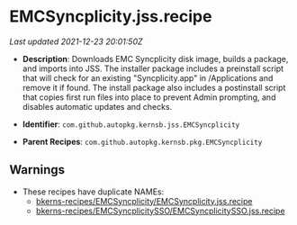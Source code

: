 # EMCSyncplicity.jss.recipe

_Last updated 2021-12-23 20:01:50Z_

- **Description**: Downloads EMC Syncplicity disk image, builds a package, and imports into JSS. The installer package includes a preinstall script that will check for an existing "Syncplicity.app" in /Applications and remove it if found. The install package also includes a postinstall script that copies first run files into place to prevent Admin prompting, and disables automatic updates and checks.

- **Identifier**: `com.github.autopkg.kernsb.jss.EMCSyncplicity`

- **Parent Recipes**: `com.github.autopkg.kernsb.pkg.EMCSyncplicity`


## Warnings

- These recipes have duplicate NAMEs:
    - [bkerns-recipes/EMCSyncplicity/EMCSyncplicity.jss.recipe](/autopkg-dupe-tracker/bkerns-recipes/EMCSyncplicity/EMCSyncplicity.jss.recipe)
    - [bkerns-recipes/EMCSyncplicitySSO/EMCSyncplicitySSO.jss.recipe](/autopkg-dupe-tracker/bkerns-recipes/EMCSyncplicitySSO/EMCSyncplicitySSO.jss.recipe)